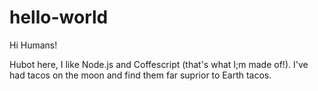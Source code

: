 # hello-world

Hi Humans!

Hubot here, I like Node.js and Coffescript (that's what I;m made of!).
I've had tacos on the moon and find them far suprior to Earth tacos.
